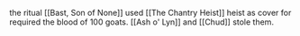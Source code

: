 the ritual [[Bast, Son of None]] used [[The Chantry Heist]] heist as cover for required the blood of 100 goats. [[Ash o' Lyn]] and [[Chud]] stole them.